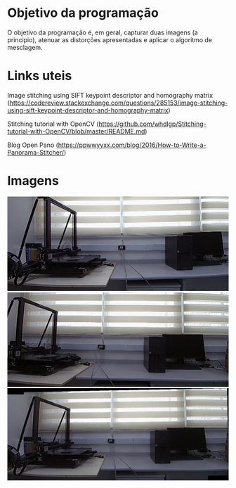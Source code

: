 # Objetivo da programação
O objetivo da programação é, em geral, capturar duas imagens  (a principio), atenuar as distorções apresentadas e aplicar o algoritmo de mesclagem.

# Links uteis
Image stitching using SIFT keypoint descriptor and homography matrix (https://codereview.stackexchange.com/questions/285153/image-stitching-using-sift-keypoint-descriptor-and-homography-matrix)

Stitching tutorial with OpenCV (https://github.com/whdlgp/Stitching-tutorial-with-OpenCV/blob/master/README.md)

Blog Open Pano (https://ppwwyyxx.com/blog/2016/How-to-Write-a-Panorama-Stitcher/)

# Imagens
<img src="https://github.com/Gabri-el-Batata/StitchingImage/blob/main/esquerdaCorrigida.jpeg" alt="Foto esquerda">
<img src="https://github.com/Gabri-el-Batata/StitchingImage/blob/main/direitaCorrigida.jpeg" alt="Foto direita">
<img src="https://github.com/Gabri-el-Batata/StitchingImage/blob/main/result.jpg" alt="Panorama">
